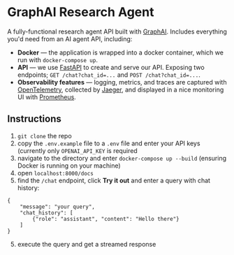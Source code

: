 # GraphAI Research Agent

A fully-functional research agent API built with [GraphAI](https://github.com/aurelio-labs/graphai). Includes everything you'd need from an AI agent API, including:

* **Docker** — the application is wrapped into a docker container, which we run with `docker-compose up`.
* **API** — we use [FastAPI]() to create and serve our API. Exposing two endpoints; `GET /chat?chat_id=...` and `POST /chat?chat_id=...`.
* **Observability features** — logging, metrics, and traces are captured with [OpenTelemetry](https://opentelemetry.io), collected by [Jaeger](https://www.jaegertracing.io), and displayed in a nice monitoring UI with [Prometheus](https://prometheus.io).


## Instructions

1. `git clone` the repo
2. copy the `.env.example` file to a `.env` file and enter your API keys (currently only `OPENAI_API_KEY` is required
3. navigate to the directory and enter `docker-compose up --build` (ensuring Docker is running on your machine)
4. open `localhost:8000/docs`
5. find the `/chat` endpoint, click **Try it out** and enter a query with chat history:

```
{
    "message": "your query",
    "chat_history": [
        {"role": "assistant", "content": "Hello there"}
    ]
}
```

5. execute the query and get a streamed response
